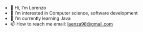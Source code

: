 - 👋 Hi, I’m Lorenzo
- 👀 I’m interested in Computer science, software development 
- 🌱 I’m currently learning Java 
- 📫 How to reach me email: laenza98@gmail.com
  

<!---
delgalaenza/delgalaenza is a ✨ special ✨ repository because its `README.md` (this file) appears on your GitHub profile.
You can click the Preview link to take a look at your changes.
--->
